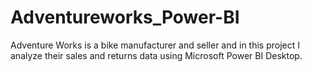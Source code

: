 # Adventureworks_Power-BI
Adventure Works is a bike manufacturer and seller and in this project I analyze their sales and returns data using Microsoft Power BI Desktop.
